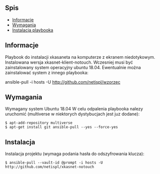 
## Spis
* [Informacje](#Informacje)
* [Wymagania](#Wymagania)
* [Instalacja playbooka](#Instalacja)

## Informacje
Playbook do instalacji xkasaneta na komputerze z ekranem niedotykowym. Instalowana wersja xkasnet-klient-notouch. Wczesniej musi być zainstalowany system operacyjny ubuntu 18.04.
Ewentualnie można zainstalować system z innego playbooka:

ansible-pull -i hosts -U http://github.com/netispl/wzorzec

## Wymagania
Wymagany system Ubuntu 18.04 
W celu odpalenia playbooka nalezy uruchomić (multiverse w niektorych dystybucjach jest juz dodane):

```
$ apt-add-repository multiverse
$ apt-get install git ansible-pull --yes --force-yes
```

## Instalacja
Instalacja projektu (wymaga podania hasła do odszyfrowania klucza):

```
$ ansible-pull --vault-id @prompt -i hosts -U http://github.com/netispl/xkasnet-notouch
```
